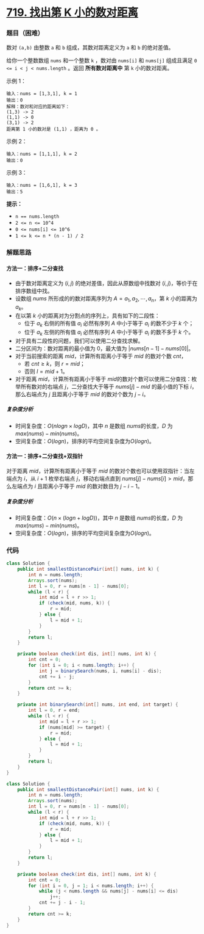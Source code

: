 # [719. 找出第 K 小的数对距离](https://leetcode.cn/problems/find-k-th-smallest-pair-distance/)

### 题目（困难）

数对 `(a,b)` 由整数 `a` 和 `b` 组成，其数对距离定义为 `a` 和 `b` 的绝对差值。

给你一个整数数组 `nums` 和一个整数 `k` ，数对由 `nums[i]` 和 `nums[j]` 组成且满足 `0 <= i < j < nums.length` 。返回 **所有数对距离中** 第 `k` 小的数对距离。

 

示例 1：

```
输入：nums = [1,3,1], k = 1
输出：0
解释：数对和对应的距离如下：
(1,3) -> 2
(1,1) -> 0
(3,1) -> 2
距离第 1 小的数对是 (1,1) ，距离为 0 。
```

示例 2：

```
输入：nums = [1,1,1], k = 2
输出：0
```

示例 3：

```
输入：nums = [1,6,1], k = 3
输出：5
```



**提示：**

- `n == nums.length`
- `2 <= n <= 10^4`
- `0 <= nums[i] <= 10^6`
- `1 <= k <= n * (n - 1) / 2`

### 解题思路

#### 方法一：排序+二分查找

- 由于数对距离定义为 $(i,j)$ 的绝对差值，因此从原数组中找数对 $(i, j)$，等价于在排序数组中找。
- 设数组 $nums$ 所形成的的数对距离序列为 $A=a_1,a_2,\cdots,a_n$，第 $k$ 小的距离为 $a_k$。
- 在以第 $k$ 小的距离对为分割点的序列上，具有如下的二段性：
    - 位于 $a_k$ 右侧的所有值 $a_i$ 必然有序列 $A$ 中小于等于 $a_i$ 的数不少于 $k$ 个；
    - 位于 $a_k$ 左侧的所有值 $a_i$ 必然有序列 $A$ 中小于等于 $a_i$ 的数不多于 $k$ 个。
- 对于具有二段性的问题，我们可以使用二分查找求解。
- 二分区间为：数对距离的最小值为 $0$，最大值为 $|nums[n-1] - nums[0]|$。
- 对于当前搜索的距离 $mid$，计算所有距离小于等于 $mid$ 的数对个数 $cnt$，
    - 若 $cnt \ge k$，则 $r = mid$；
    - 否则 $l = mid + 1$。
- 对于距离 $mid$，计算所有距离小于等于 $mid$​ 的数对个数可以使用二分查找：枚举所有数对的右端点 $j$，二分查找大于等于 $nums[j]−mid$ 的最小值的下标 $i$，那么右端点为 $j$ 且距离小于等于 $mid$ 的数对个数为 $j−i$。

##### 复杂度分析

- 时间复杂度：$O(nlogn \times logD)$，其中 $n$ 是数组 $nums$的长度，$D$ 为 $max(nums) - min(nums)$。
- 空间复杂度：$O(logn)$，排序的平均空间复杂度为$O(logn)$。

#### 方法一：排序+二分查找+双指针

对于距离 $mid$，计算所有距离小于等于 $mid$ 的数对个数也可以使用双指针：当左端点为 $i$，从 $i + 1$ 枚举右端点 $j$，移动右端点直到 $nums[j]-nums[i] > mid$，那么左端点为 $i$ 且距离小于等于 $mid$ 的数对数目为 $j - i - 1$。

##### 复杂度分析

- 时间复杂度：$O(n \times (logn + logD))$，其中 $n$ 是数组 $nums$的长度，$D$ 为 $max(nums) - min(nums)$。
- 空间复杂度：$O(logn)$，排序的平均空间复杂度为$O(logn)$。

### 代码

```java
class Solution {
    public int smallestDistancePair(int[] nums, int k) {
        int n = nums.length;
        Arrays.sort(nums);
        int l = 0, r = nums[n - 1] - nums[0];
        while (l < r) {
            int mid = l + r >> 1;
            if (check(mid, nums, k)) {
                r = mid;
            } else {
                l = mid + 1;
            }
        }
        return l;
    }

    private boolean check(int dis, int[] nums, int k) {
        int cnt = 0;
        for (int i = 0; i < nums.length; i++) {
            int j = binarySearch(nums, i, nums[i] - dis);
            cnt += i - j;
        }
        return cnt >= k;
    }

    private int binarySearch(int[] nums, int end, int target) {
        int l = 0, r = end;
        while (l < r) {
            int mid = l + r >> 1;
            if (nums[mid] >= target) {
                r = mid;
            } else {
                l = mid + 1;
            }
        }
        return l;
    }
}
```

```java
class Solution {
    public int smallestDistancePair(int[] nums, int k) {
        int n = nums.length;
        Arrays.sort(nums);
        int l = 0, r = nums[n - 1] - nums[0];
        while (l < r) {
            int mid = l + r >> 1;
            if (check(mid, nums, k)) {
                r = mid;
            } else {
                l = mid + 1;
            }
        }
        return l;
    }

    private boolean check(int dis, int[] nums, int k) {
        int cnt = 0;
        for (int i = 0, j = 1; i < nums.length; i++) {
            while (j < nums.length && nums[j] - nums[i] <= dis)
                j++;
            cnt += j - i - 1;
        }
        return cnt >= k;
    }
}
```

